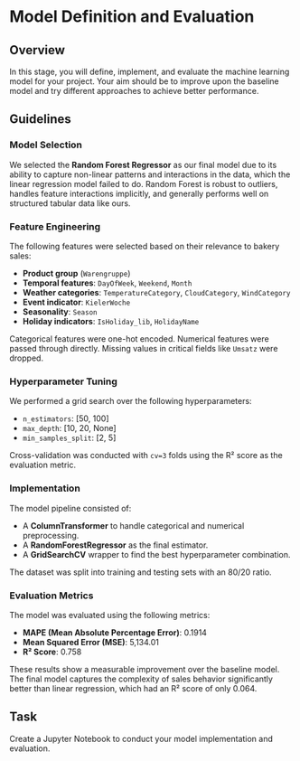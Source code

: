 # Model Definition and Evaluation

## Overview

In this stage, you will define, implement, and evaluate the machine learning model for your project. Your aim should be to improve upon the baseline model and try different approaches to achieve better performance.

## Guidelines

### Model Selection

We selected the **Random Forest Regressor** as our final model due to its ability to capture non-linear patterns and interactions in the data, which the linear regression model failed to do. Random Forest is robust to outliers, handles feature interactions implicitly, and generally performs well on structured tabular data like ours.

### Feature Engineering

The following features were selected based on their relevance to bakery sales:

- **Product group** (`Warengruppe`)
- **Temporal features**: `DayOfWeek`, `Weekend`, `Month`
- **Weather categories**: `TemperatureCategory`, `CloudCategory`, `WindCategory`
- **Event indicator**: `KielerWoche`
- **Seasonality**: `Season`
- **Holiday indicators**: `IsHoliday_lib`, `HolidayName`

Categorical features were one-hot encoded. Numerical features were passed through directly. Missing values in critical fields like `Umsatz` were dropped.

### Hyperparameter Tuning

We performed a grid search over the following hyperparameters:

- `n_estimators`: [50, 100]
- `max_depth`: [10, 20, None]
- `min_samples_split`: [2, 5]

Cross-validation was conducted with `cv=3` folds using the R² score as the evaluation metric.

### Implementation

The model pipeline consisted of:

- A **ColumnTransformer** to handle categorical and numerical preprocessing.
- A **RandomForestRegressor** as the final estimator.
- A **GridSearchCV** wrapper to find the best hyperparameter combination.

The dataset was split into training and testing sets with an 80/20 ratio.

### Evaluation Metrics

The model was evaluated using the following metrics:

- **MAPE (Mean Absolute Percentage Error)**: 0.1914
- **Mean Squared Error (MSE)**: 5,134.01
- **R² Score**: 0.758

These results show a measurable improvement over the baseline model. The final model captures the complexity of sales behavior significantly better than linear regression, which had an R² score of only 0.064.

## Task

Create a Jupyter Notebook to conduct your model implementation and evaluation.